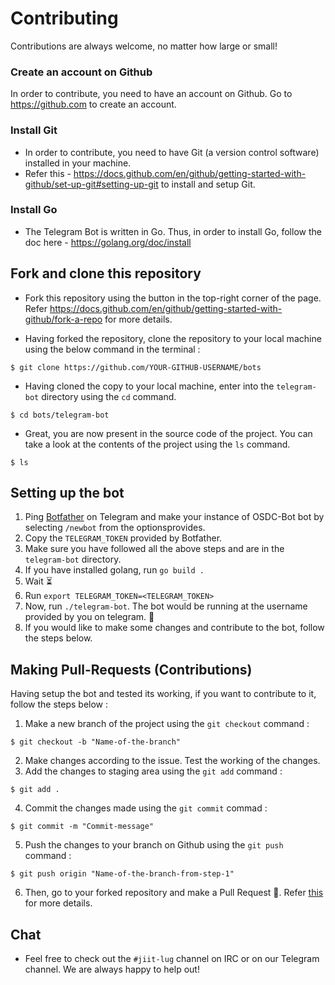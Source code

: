 # Contributing

Contributions are always welcome, no matter how large or small!

### Create an account on Github

In order to contribute, you need to have an account on Github. Go to https://github.com to create an account.

### Install Git

* In order to contribute, you need to have Git (a version control software) installed in your machine.
* Refer this - https://docs.github.com/en/github/getting-started-with-github/set-up-git#setting-up-git to install and setup Git.

### Install Go

* The Telegram Bot is written in Go. Thus, in order to install Go, follow the doc here - https://golang.org/doc/install

## Fork and clone this repository

* Fork this repository using the button in the top-right corner of the page. Refer https://docs.github.com/en/github/getting-started-with-github/fork-a-repo for more details.

* Having forked the repository, clone the repository to your local machine using the below command in the terminal :
```
$ git clone https://github.com/YOUR-GITHUB-USERNAME/bots
```

* Having cloned the copy to your local machine, enter into the `telegram-bot` directory using the `cd` command.
```
$ cd bots/telegram-bot
```

* Great, you are now present in the source code of the project. You can take a look at the contents of the project using the `ls` command.
```
$ ls
```

## Setting up the bot

1. Ping [Botfather](telegram.me/botfather) on Telegram and make your instance of OSDC-Bot bot by selecting `/newbot` from the optionsprovides.
2. Copy the `TELEGRAM_TOKEN` provided by Botfather.
3. Make sure you have followed all the above steps and are in the `telegram-bot` directory.
4. If you have installed golang, run `go build .`
5. Wait ⏳
6. Run `export TELEGRAM_TOKEN=<TELEGRAM_TOKEN>`
7. Now, run `./telegram-bot`. The bot would be running at the username provided by you on telegram. 🚀
8. If you would like to make some changes and contribute to the bot, follow the steps below.

## Making Pull-Requests (Contributions)

Having setup the bot and tested its working, if you want to contribute to it, follow the steps below :

1. Make a new branch of the project using the `git checkout` command :
```
$ git checkout -b "Name-of-the-branch"
```
2. Make changes according to the issue. Test the working of the changes.
3. Add the changes to staging area using the `git add` command :
```
$ git add .
```
4. Commit the changes made using the `git commit` commad :
```
$ git commit -m "Commit-message"
```
5. Push the changes to your branch on Github using the `git push` command :
```
$ git push origin "Name-of-the-branch-from-step-1"
```
6. Then, go to your forked repository and make a Pull Request 🎉. Refer [this](https://docs.github.com/en/github/collaborating-with-issues-and-pull-requests/creating-a-pull-request) for more details.

## Chat

* Feel free to check out the `#jiit-lug` channel on IRC or on our Telegram channel. We are always happy to help out!
